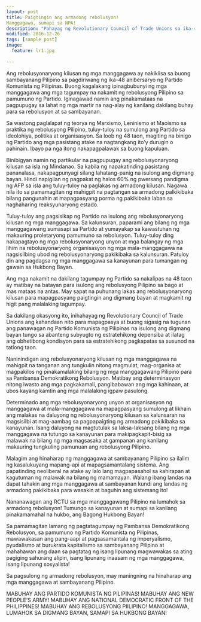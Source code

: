 ```yaml
---
layout: post
title: Paigtingin ang armadong rebolusyon!
Manggagawa, sumapi sa NPA!
description: "Pahayag ng Revolutionary Council of Trade Unions sa ika-48 anibersaryo ng Partido Komunista ng Pilipinas"
modified: 2016-12-26
tags: [sample post]
image:
  feature: lr1.jpg
  
---
```


Ang rebolusyonaryong kilusan ng mga manggagawa ay nakikiisa sa buong sambayanang Pilipino sa pagdiriwang ng ika-48 anibersaryo ng Partido Komunista ng Pilipinas. Buong kagalakang ipinagbubunyi ng mga manggagawa ang mga tagumpay na nakamit ng rebolusyong Pilipino sa pamumuno ng Partido. Iginagawad namin ang pinakamataas na pagpupugay sa lahat ng mga martir na nag-alay ng kanilang dakilang buhay para sa rebolusyon at sa sambayanan.

Sa wastong paglalapat ng teorya ng Marxismo, Leninismo at Maoismo sa praktika ng rebolusyong Pilipino, tuluy-tuloy na sumulong ang Partido sa ideolohiya, politika at organisasyon. Sa loob ng 48 taon, magiting na binigo ng Partido ang mga pasistang atake na nagtangkang ito’y durugin o pahinain. Ibayo pa nga itong nakapagpalawak sa buong kapuluan.

Binibigyan namin ng partikular na pagpupugay ang rebolusyonaryong kilusan sa isla ng Mindanao. Sa kabila ng napakatinding pasistang pananalasa, nakapagpunyagi silang lahatang-panig na isulong ang digmang bayan. Hindi napigilan ng pagpakat ng halos 60% ng pwersang pandigma ng AFP sa isla ang tuluy-tuloy na paglakas ng armadong kilusan. Nagawa nila ito sa pamamagitan ng mahigpit na pagtangan sa armadong palkikibaka bilang pangunahin at mapagpasyang porma ng pakikibaka laban sa naghaharing reaksyunaryong estado.

Tuluy-tuloy ang pagsisikap ng Partido na isulong ang rebolusyonaryong kilusan ng mga manggagawa. Sa kalunsuran, paparami ang bilang ng mga manggagawang sumasapi sa Partido at yumayakap sa kawastuhan ng makauring proletaryong pamumuno sa rebolusyon. Tuluy-tuloy ding nakapagtayo ng mga rebolusyonaryong unyon at mga balangay ng mga lihim na rebolusyonaryong organisasyon ng mga mala-manggagawa na nagsisilbing ubod ng rebolusyonaryong pakikibaka sa kalunsuran. Patuloy din ang pagdagsa ng mga manggagawa sa kanayunan para tumangan ng gawain sa Hukbong Bayan.

Ang mga nakamit na dakilang tagumpay ng Partido sa nakalipas na 48 taon ay matibay na batayan para isulong ang rebolusyong Pilipino sa bago at mas mataas na antas. May sapat na puhunang lakas ang rebolusyonaryong kilusan para mapagpasyang paigtingin ang digmang bayan at magkamit ng higit pang malalaking tagumpay.

Sa dakilang okasyong ito, inihahayag ng Revolutionary Council of Trade Unions ang kahandaan nito para mapagpasya at buong sigasig na tugunan ang panawagan ng Partido Komunista ng Pilipinas na isulong ang digmang bayan tungo sa abanteng subyugto ng estratehikong depensiba at ilatag ang obhetibong kondisyon para sa estratehikong pagkapatas sa susunod na tatlong taon.

Naninindigan ang rebolusyonaryong kilusan ng mga manggagawa na mahigpit na tanganan ang tungkulin nitong magmulat, mag-organisa at magpakilos ng pinakamalaking bilang ng mga manggagawang Pilipino para sa Pambansa Demokratikong Rebolusyon. Matibay ang determinasyon nitong iwasto ang mga pagkakamali, pangibabawan ang mga kahinaan, at ubos kayang kamtin ang mga malalaking igpaw pasulong.

Determinado ang mga rebolusyonaryong unyon at organisasyon ng manggagawa at mala-manggagawa na mapagpasyang sumulong at likhain ang malakas na daluyong ng rebolusyonaryong kilusan sa kalunsaran na magsisilbi at mag-aambag sa pagpapaigting ng armadong pakikibaka sa kanayunan. Isang daluyong na magtutulak sa laksa-laksang bilang ng mga manggagawa na tutungo sa kanayunan para makipagkapit-bisig sa malawak na bilang ng mga magsasaka at gampanan ang kanilang makauring tungkuling pamunuan ang rebolusyong Pilipino.

Malagim ang hinaharap ng manggagawa at sambayanang Pilipino sa ilalim ng kasalukuyang mapang-api at mapagsamantalang sistema. Ang papatinding neoliberal na atake ay lalo lang magpapasahol sa kahirapan at kagutuman ng malawak na bilang ng mamamayan. Walang ibang landas na dapat tahakin ang mga manggagawa at sambayanan kundi ang landas ng armadong pakikibaka para wasakin at baguhin ang sistemang ito!

Nananawagan ang RCTU sa mga manggagawang Pilipino na lumahok sa armadong rebolusyon! Tumungo sa kanayunan at sumapi sa kanilang pinakamamahal na hukbo, ang Bagong Hukbong Bayan!

Sa pamamagitan lamang ng pagtatagumpay ng Pambansa Demokratikong Rebolusyon, sa pamumuno ng Partido Komunista ng Pilipinas, mawawakasan ang pang-aapi at pagsasamantala ng imperyalismo, pyudalismo at burukrata kapitalismo sa sambayanang Pilipino at mahahawan ang daan sa pagtatag ng isang lipunang magwawakas sa ating pagiging sahurang alipin, isang lipunang inaasam ng mga manggagawa, isang lipunang sosyalista!

Sa pagsulong ng armadong rebolusyon, may maningning na hinaharap ang mga manggagawa at sambayanang Pilipino.

MABUHAY ANG PARTIDO KOMUNISTA NG PILIPINAS!
MABUHAY ANG NEW PEOPLE’S ARMY!
MABUHAY ANG NATIONAL DEMOCRATIC FRONT OF THE PHILIPPINES!
MABUHAY ANG REBOLUSYONG PIILIPINO!
MANGGAGAWA, LUMAHOK SA DIGMANG BAYAN, SAMAPI SA HUKBONG BAYAN!
